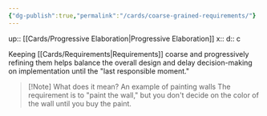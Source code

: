 ```yaml
---
{"dg-publish":true,"permalink":"/cards/coarse-grained-requirements/"}
---
```


up:: [[Cards/Progressive Elaboration\|Progressive Elaboration]] 
x:: 
d:: c

Keeping [[Cards/Requirements\|Requirements]] coarse and progressively refining them helps balance the overall design and delay decision-making on implementation until the "last responsible moment." 


> [!Note] What does it mean? An example of painting walls
> The requirement is to "paint the wall," but you don't decide on the color of the wall until you buy the paint. 


